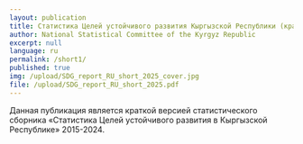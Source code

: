```yaml
---
layout: publication
title: Статистика Целей устойчивого развития Кыргызской Республики (краткая версия)
author: National Statistical Committee of the Kyrgyz Republic
excerpt: null
language: ru
permalink: /short1/
published: true
img: /upload/SDG_report_RU_short_2025_cover.jpg
file: /upload/SDG_report_RU_short_2025.pdf
---
```


Данная публикация является краткой версией статистического сборника «Статистика Целей устойчивого развития в Кыргызской Республике» 2015-2024.
